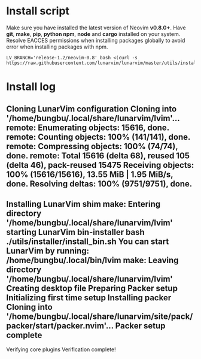 # Install script
Make sure you have installed the latest version of Neovim **v0.8.0+**.
Have **git**, **make**, **pip**, **python npm**, **node** and **cargo** installed on your system.
Resolve EACCES permissions when installing packages globally to avoid error when installing packages with npm.
~~~
LV_BRANCH='release-1.2/neovim-0.8' bash <(curl -s https://raw.githubusercontent.com/lunarvim/lunarvim/master/utils/installer/install.sh)
~~~


# Install log 
Cloning LunarVim configuration
Cloning into '/home/bungbu/.local/share/lunarvim/lvim'...
remote: Enumerating objects: 15616, done.
remote: Counting objects: 100% (141/141), done.
remote: Compressing objects: 100% (74/74), done.
remote: Total 15616 (delta 68), reused 105 (delta 46), pack-reused 15475
Receiving objects: 100% (15616/15616), 13.55 MiB | 1.95 MiB/s, done.
Resolving deltas: 100% (9751/9751), done.
--------------------------------------------------------------------------------
Installing LunarVim shim
make: Entering directory '/home/bungbu/.local/share/lunarvim/lvim'
starting LunarVim bin-installer
bash ./utils/installer/install_bin.sh
You can start LunarVim by running: /home/bungbu/.local/bin/lvim
make: Leaving directory '/home/bungbu/.local/share/lunarvim/lvim'
Creating desktop file
Preparing Packer setup
Initializing first time setup
Installing packer
Cloning into '/home/bungbu/.local/share/lunarvim/site/pack/packer/start/packer.nvim'...
Packer setup complete
--------------------------------------------------------------------------------
Verifying core plugins
Verification complete!

